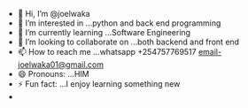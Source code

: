 - 👋 Hi, I’m @joelwaka
- 👀 I’m interested in ...python and back end programming 
- 🌱 I’m currently learning ...Software Engineering
- 💞️ I’m looking to collaborate on ...both backend and front end
- 📫 How to reach me ...whatsapp +254757769517 email-joelwaka01@gmail.com
- 😄 Pronouns: ...HIM
- ⚡ Fun fact: ...I enjoy learning something new
- 

<!---
joelwaka/joelwaka is a ✨ special ✨ repository because its `README.md` (this file) appears on your GitHub profile.
You can click the Preview link to take a look at your changes.
--->
